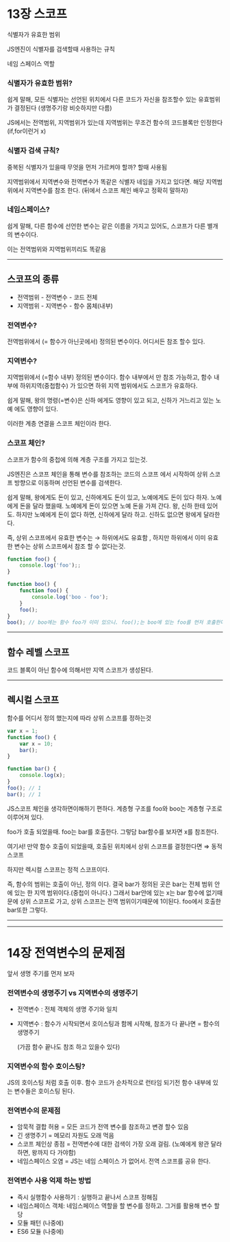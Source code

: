 # 13장 스코프

식별자가 유효한 범위

JS엔진이 식별자를 검색할때 사용하는 규칙

네임 스페이스 역할

### 식별자가 유효한 범위?

쉽게 말해, 모든 식별자는 선언된 위치에서 다른 코드가 자신을 참조할수 있는 유효범위가 결정된다 (생명주기랑 비슷하지만 다름)

JS에서는 전역범위, 지역범위가 있는데 지역범위는 무조건 함수의 코드블록만 인정한다(if,for이런거 x)

### 식별자 검색 규칙?

중복된 식별자가 있을때 무엇을 먼저 가르켜야 할까? 할때 사용됨

지역범위에서 지역변수와 전역변수가 똑같은 식별자 네임을 가지고 있다면. 해당 지역범위에서 지역변수를 참조 한다. (뒤에서 스코프 체인 배우고 정확히 말하자)

### 네임스페이스?

쉽게 말해, 다른 함수에 선언한 변수는 같은 이름을 가지고 있어도, 스코프가 다른 별개의 변수이다.

이는 전역범위와 지역범위끼리도 똑같음

---

## 스코프의 종류

- 전역범위 - 전역변수 - 코드 전체
- 지역범위 - 지역변수 - 함수 몸체(내부)

### 전역변수?

전역범위에서 (= 함수가 아닌곳에서) 정의된 변수이다. 어디서든 참조 할수 있다.

### 지역변수?

지역범위에서 (=함수 내부) 정의된 변수이다. 함수 내부에서 만 참조 가능하고, 함수 내부에 하위지역(중첩함수) 가 있으면 하위 지역 범위에서도 스코프가 유효하다.

쉽게 말해, 왕의 명령(=변수)은 신하 에게도 영향이 있고 되고, 신하가 거느리고 있는 노예 에도 영향이 있다.

이러한 계층 연결을 스코프 체인이라 한다.

### 스코프 체인?

스코프가 함수의 중첩에 의해 계층 구조를 가지고 있는것.

JS엔진은 스코프 체인을 통해 변수를 참조하는 코드의 스코프 에서 시작하여 상위 스코프 방향으로 이동하며 선언된 변수를 검색한다.

쉽게 말해, 왕에게도 돈이 있고, 신하에게도 돈이 있고, 노예에게도 돈이 있다 하자. 노예에게 돈을 달라 했을때. 노예에게 돈이 있으면  노예 돈을 가져 간다. 왕, 신하 한테 있어도. 하지만 노예에게 돈이 없다 하면, 신하에게 달라 하고. 신하도 없으면 왕에게 달라한다.

즉, 상위 스코프에서 유효한 변수는 → 하위에서도 유효함 , 하지만 하위에서 이미 유효한 변수는 상위 스코프에서 참조 할 수 없다는것.

```jsx
function foo() {
    console.log('foo');;
}

function boo() {
    function foo() {
        console.log('boo - foo');
    }
    foo();
}
boo(); // boo에는 함수 foo가 이미 있으니. foo();는 boo에 있는 foo를 먼저 호출한다.
```

---

## 함수 레벨 스코프

코드 블록이 아닌 함수에 의해서만 지역 스코프가 생성된다.

---

## 렉시컬 스코프

함수를 어디서 정의 했는지에 따라 상위 스코프를 정하는것

```jsx
var x = 1;
function foo() {
    var x = 10;
    bar();
}

function bar() {
    console.log(x);
}
foo(); // 1
bar(); // 1
```

JS스코프 체인을 생각하면이해하기 편하다. 계층형 구조를 foo와 boo는 계층형 구조로 이루어져 있다. 

foo가 호출 되었을때. foo는 bar를 호출한다. 그렇담 bar함수를 보자면 x를 참조한다. 

여기서! 만약 함수 호출이 되었을때, 호출된 위치에서 상위 스코프를 결정한다면 ⇒ 동적 스코프

하지만 렉시컬 스코프는 정적 스코프이다.

즉, 함수의 범위는 호출이 아닌, 정의 이다. 결국 bar가 정의된 곳은 bar는 전체 범위 안에 있는 한 지역 범위이다.(중첩이 아니다.) 그래서 bar안에 있는 x는 bar 함수에 없기때문에 상위 스코프로 가고, 상위 스코프는 전역 범위이기때문에 1이된다. foo에서 호출한 bar또한 그렇다.

---

---

# 14장 전역변수의 문제점

앞서 생명 주기를 먼저 보자

### 전역변수의 생명주기 vs 지역변수의 생명주기

- 전역변수 : 전체 객체의 생명 주기와 일치
- 지역변수 : 함수가 시작되면서 호이스팅과 함께 시작해, 참조가 다 끝나면 = 함수의 생명주기

    (가끔 함수 끝나도 참조 하고 있을수 있다)

### 지역변수의  함수 호이스팅?

JS의 호이스팅 처럼 호출 이후. 함수 코드가 순차적으로 런타임 되기전 함수 내부에 있는 변수들은 호이스팅 된다.

### 전역변수의 문제점

- 암묵적 결합 허용 = 모든 코드가 전역 변수를 참조하고 변경 할수 있음
- 긴 생명주기 = 메모리 자원도 오래 먹음
- 스코프 체인상 종점 = 전역변수에 대한 검색이 가장 오래 걸림. (노예에게 왕관 달라 하면, 왕까지 다 가야함)
- 네임스페이스 오염 = JS는 네임 스페이스 가 없어서. 전역 스코프를 공유 한다.

### 전역변수 사용 억제 하는 방법

- 즉시 실행함수 사용하기 : 실행하고 끝나서 스코프 정해짐
- 네임스페이스 객체: 네임스페이스 역할을 할 변수를 정하고. 그거를 활용해 변수 할당
- 모듈 패턴 (나중에)
- ES6 모듈 (나중에)